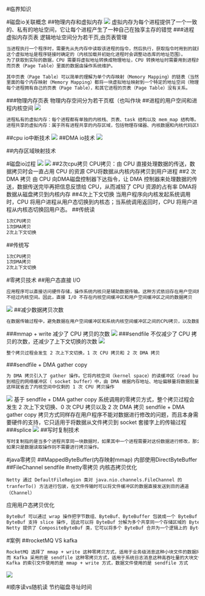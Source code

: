 #临界知识
[](https://zhuanlan.zhihu.com/p/83398714)

#磁盘io关联概念
##物理内存和虚拟内存
![](.z_操作系统_磁盘io流程_磁盘读写优化_内存映射_顺序读写_直接IO_零拷贝_预分配_避免swap写_用户进程缓存_内核缓存_images/393ba7be.png)
虚拟内存为每个进程提供了一个一致的、私有的地址空间，它让每个进程产生了一种自己在独享主存的错觉
###进程虚拟内存页表
逻辑地址空间分为若干页,由页表管理
```asp
当进程执行一个程序时，需要先从先内存中读取该进程的指令，然后执行，获取指令时用到的就是虚拟地址。
这个虚拟地址是程序链接时确定的（内核加载并初始化进程时会调整动态库的地址范围）。
为了获取到实际的数据，CPU 需要将虚拟地址转换成物理地址，CPU 转换地址时需要用到进程的页表（Page Table），
而页表（Page Table）里面的数据由操作系统维护。

其中页表（Page Table）可以简单的理解为单个内存映射（Memory Mapping）的链表（当然实际结构很复杂），
里面的每个内存映射（Memory Mapping）都将一块虚拟地址映射到一个特定的地址空间（物理内存或者磁盘存储空间）。
每个进程拥有自己的页表（Page Table），和其它进程的页表（Page Table）没有关系。
```
###物理内存页表
物理内存空间分为若干页框（也叫作块
##进程的用户空间和进程内核空间
![](.z_操作系统_磁盘io流程_磁盘读写优化_内存映射_顺序读写_直接IO_零拷贝_预分配_避免swap写_用户进程缓存_内核缓存_images/7c139846.png)
```asp
进程私有的虚拟内存：每个进程都有单独的内核栈、页表、task 结构以及 mem_map 结构等。
进程共享的虚拟内存：属于所有进程共享的内存区域，包括物理存储器、内核数据和内核代码区域。
```

##cpu io中断技术
![](.z_操作系统_磁盘io流程_磁盘读写优化_内存映射_顺序读写_直接IO_零拷贝_预分配_避免swap写_用户进程缓存_内核缓存_images/5f953b0a.png)
##DMA io技术
![](.z_操作系统_磁盘io流程_磁盘读写优化_内存映射_顺序读写_直接IO_零拷贝_预分配_避免swap写_用户进程缓存_内核缓存_images/a6a1a182.png)

##内存区域映射技术

#磁盘io过程
![](.z_操作系统_磁盘io流程_磁盘读写优化_内存映射_顺序读写_直接IO_零拷贝_预分配_避免swap写_用户进程缓存_内核缓存_images/f0ffbb8d.png)
![](.z_操作系统_磁盘io流程_磁盘读写优化_内存映射_顺序读写_直接IO_零拷贝_预分配_避免swap写_用户进程缓存_内核缓存_images/87dbf29c.png)
##2次cpu拷贝
CPU拷贝：由 CPU 直接处理数据的传送，数据拷贝时会一直占用 CPU 的资源
CPU将数据从内核内存拷贝到用户进程
##2 次 DMA 拷贝
由 CPU 向DMA磁盘控制器下达指令，让 DMA 控制器来处理数据的传送，数据传送完毕再把信息反馈给 CPU，从而减轻了 CPU 资源的占有率
DMA将数据从磁盘拷贝到内核内存
##4次上下文切换
当用户程序向内核发起系统调用时，CPU 将用户进程从用户态切换到内核态；当系统调用返回时，CPU 将用户进程从内核态切换回用户态。
##传统读
```asp
1次CPU拷贝
1次DMA拷贝
2次上下文切换
```
##传统写
```asp
1次CPU拷贝
1次DMA拷贝
2次上下文切换
```
#零拷贝技术
##用户态直接 I/O
```asp
应用程序可以直接访问硬件存储，操作系统内核只是辅助数据传输。这种方式依旧存在用户空间和内核空间的上下文切换，硬件上的数据直接拷贝至了用户空间，
不经过内核空间。因此，直接 I/O 不存在内核空间缓冲区和用户空间缓冲区之间的数据拷贝
```
![](.z_操作系统_磁盘io流程_磁盘读写优化_内存映射_顺序读写_直接IO_零拷贝_预分配_避免swap写_用户进程缓存_内核缓存_images/17e383f6.png)
##减少数据拷贝次数
```asp
在数据传输过程中，避免数据在用户空间缓冲区和系统内核空间缓冲区之间的CPU拷贝，以及数据在系统内核空间内的CPU拷贝，这也是当前主流零拷贝技术的实现思路
```
###mmap + write
减少了 CPU 拷贝的次数
![](.z_操作系统_磁盘io流程_磁盘读写优化_内存映射_顺序读写_直接IO_零拷贝_预分配_避免swap写_用户进程缓存_内核缓存_images/2d1c7c69.png)
###sendfile
不仅减少了 CPU 拷贝的次数，还减少了上下文切换的次数
![](.z_操作系统_磁盘io流程_磁盘读写优化_内存映射_顺序读写_直接IO_零拷贝_预分配_避免swap写_用户进程缓存_内核缓存_images/437fc2e9.png)
```asp
整个拷贝过程会发生 2 次上下文切换，1 次 CPU 拷贝和 2 次 DMA 拷贝
```
###sendfile + DMA gather copy
```asp
为 DMA 拷贝引入了 gather 操作。它将内核空间（kernel space）的读缓冲区（read buffer）中对应的数据描述信息（内存地址、地址偏移量）记录
到相应的网络缓冲区（ socket buffer）中，由 DMA 根据内存地址、地址偏移量将数据批量地从读缓冲区（read buffer）拷贝到网卡设备中，
这样就省去了内核空间中仅剩的 1 次 CPU 拷贝操作
```
![](.z_操作系统_磁盘io流程_磁盘读写优化_内存映射_顺序读写_直接IO_零拷贝_预分配_避免swap写_用户进程缓存_内核缓存_images/f2dea5c0.png)
基于 sendfile + DMA gather copy 系统调用的零拷贝方式，整个拷贝过程会发生 2 次上下文切换、0 次 CPU 拷贝以及 2 次 DMA 拷贝
sendfile + DMA gather copy 拷贝方式同样存在用户程序不能对数据进行修改的问题，而且本身需要硬件的支持，它只适用于将数据从文件拷贝到 socket 套接字上的传输过程
###splice
![](.z_操作系统_磁盘io流程_磁盘读写优化_内存映射_顺序读写_直接IO_零拷贝_预分配_避免swap写_用户进程缓存_内核缓存_images/dc63caf7.png)
##写时复制技术
```asp
写时复制指的是当多个进程共享同一块数据时，如果其中一个进程需要对这份数据进行修改，那么将其拷贝到自己的进程地址空间中，
如果只是数据读取操作则不需要进行拷贝操作。
```
#java零拷贝
##MappedByteBuffer(内存映射mmap)
内部使用DirectByteBuffer
##FileChannel sendfile
#netty零拷贝
内核态拷贝优化
```
Netty 通过 DefaultFileRegion 类对 java.nio.channels.FileChannel 的 tranferTo() 方法进行包装，在文件传输时可以将文件缓冲区的数据直接发送到目的通道（Channel）
```
应用用户态拷贝优化
```asp
ByteBuf 可以通过 wrap 操作把字节数组、ByteBuf、ByteBuffer 包装成一个 ByteBuf 对象, 进而避免了拷贝操作
ByteBuf 支持 slice 操作, 因此可以将 ByteBuf 分解为多个共享同一个存储区域的 ByteBuf，避免了内存的拷贝
Netty 提供了 CompositeByteBuf 类，它可以将多个 ByteBuf 合并为一个逻辑上的 ByteBuf，避免了各个 ByteBuf 之间的拷贝
```

#案例
##rocketMQ VS kafka
```asp
RocketMQ 选择了 mmap + write 这种零拷贝方式，适用于业务级消息这种小块文件的数据持久化和传输
而 Kafka 采用的是 sendfile 这种零拷贝方式，适用于系统日志消息这种高吞吐量的大块文件的数据持久化和传输。但是值得注意的一点是，
Kafka 的索引文件使用的是 mmap + write 方式，数据文件使用的是 sendfile 方式
```
![](.z_操作系统_磁盘io流程_磁盘读写优化_内存映射_顺序读写_直接IO_零拷贝_预分配_避免swap写_用户进程缓存_内核缓存_images/673c5421.png)

#顺序读vs随机读
节约磁盘寻址时间
[](https://time.geekbang.org/column/article/79368)
[](https://blog.csdn.net/weixin_30537231/article/details/114507875)
